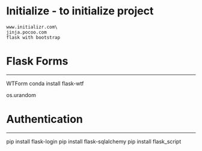 # Initialize - to initialize project
    www.initializr.com\
    jinja.pocoo.com 
    flask with bootstrap


# Flask Forms
  -----------
WTForm
conda install flask-wtf

os.urandom

# Authentication
----------------------
pip install flask-login
pip install flask-sqlalchemy
pip install flask_script